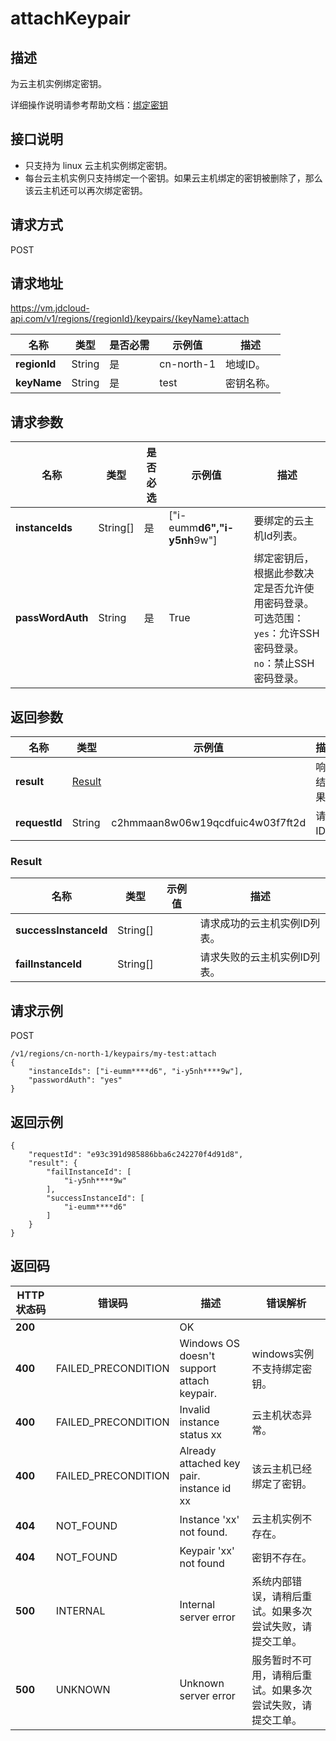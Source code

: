 # attachKeypair


## 描述

为云主机实例绑定密钥。

详细操作说明请参考帮助文档：[绑定密钥](https://docs.jdcloud.com/cn/virtual-machines/bind-keypair)

## 接口说明
- 只支持为 linux 云主机实例绑定密钥。
- 每台云主机实例只支持绑定一个密钥。如果云主机绑定的密钥被删除了，那么该云主机还可以再次绑定密钥。


## 请求方式
POST

## 请求地址
https://vm.jdcloud-api.com/v1/regions/{regionId}/keypairs/{keyName}:attach

|名称|类型|是否必需|示例值|描述|
|---|---|---|---|---|
|**regionId**|String|是|cn-north-1|地域ID。|
|**keyName**|String|是|test|密钥名称。|

## 请求参数
|名称|类型|是否必选|示例值|描述|
|---|---|---|---|---|
|**instanceIds**|String[]|是|\[&quot;i-eumm****d6&quot;,&quot;i-y5nh****9w&quot;]|要绑定的云主机Id列表。|
|**passWordAuth**|String|是|True|绑定密钥后，根据此参数决定是否允许使用密码登录。可选范围：<br>`yes`：允许SSH密码登录。<br>`no`：禁止SSH密码登录。<br>|


## 返回参数
|名称|类型|示例值|描述|
|---|---|---|---|
|**result**|[Result](#result)| |响应结果。|
|**requestId**|String|c2hmmaan8w06w19qcdfuic4w03f7ft2d|请求ID。|

### <div id="Result">Result</div>
|名称|类型|示例值|描述|
|---|---|---|---|
|**successInstanceId**|String[]| |请求成功的云主机实例ID列表。|
|**failInstanceId**|String[]| |请求失败的云主机实例ID列表。|


## 请求示例
POST

```
/v1/regions/cn-north-1/keypairs/my-test:attach
{
    "instanceIds": ["i-eumm****d6", "i-y5nh****9w"],
    "passwordAuth": "yes"
}
```



## 返回示例
```
{
    "requestId": "e93c391d985886bba6c242270f4d91d8", 
    "result": {
        "failInstanceId": [
            "i-y5nh****9w"
        ], 
        "successInstanceId": [
            "i-eumm****d6"
        ]
    }
}
```

## 返回码
|HTTP状态码|错误码|描述|错误解析|
|---|---|---|---|
|**200**||OK||
|**400**|FAILED_PRECONDITION|Windows OS doesn't support attach keypair.|windows实例不支持绑定密钥。|
|**400**|FAILED_PRECONDITION|Invalid instance status xx|云主机状态异常。|
|**400**|FAILED_PRECONDITION|Already attached key pair. instance id xx|该云主机已经绑定了密钥。|
|**404**|NOT_FOUND|Instance 'xx' not found.|云主机实例不存在。|
|**404**|NOT_FOUND|Keypair 'xx' not found|密钥不存在。|
|**500**|INTERNAL|Internal server error|系统内部错误，请稍后重试。如果多次尝试失败，请提交工单。|
|**500**|UNKNOWN|Unknown server error|服务暂时不可用，请稍后重试。如果多次尝试失败，请提交工单。|
